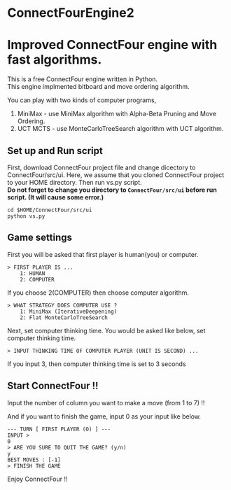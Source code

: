 # ConnectFourEngine2
Improved ConnectFour engine with fast algorithms.
=============================
This is a free ConnectFour engine written in Python.  
This engine implmented bitboard and move ordering algorithm.  

You can play with two kinds of computer programs,  
1. MiniMax - use MiniMax algorithm with Alpha-Beta Pruning and Move Ordering.  
2. UCT MCTS - use MonteCarloTreeSearch algorithm with UCT algorithm.  

Set up and Run script
--------
First, download ConnectFour project file and change dicectory to ConnectFour/src/ui.
Here, we assume that you cloned ConnectFour project to your HOME directory.
Then run vs.py script.  
**Do not forget to change you directory to `ConnectFour/src/ui` before run script. (It will cause some error.)**  
```
cd $HOME/ConnectFour/src/ui
python vs.py
```

Game settings 
--------
First you will be asked that first player is human(you) or computer.
```$
> FIRST PLAYER IS ...
	1: HUMAN
	2: COMPUTER
```
If you choose 2(COMPUTER) then choose computer algorithm.
```
> WHAT STRATEGY DOES COMPUTER USE ?
	1: MiniMax (IterativeDeepening)
	2: Flat MonteCarloTreeSearch
```
Next, set computer thinking time.
You would be asked like below, set computer thinking time.
```
> INPUT THINKING TIME OF COMPUTER PLAYER (UNIT IS SECOND) ...
```
If you input 3, then computer thinking time is set to 3 seconds

Start ConnectFour !!
--------
Input the number of column you want to make a move (from 1 to 7) !!

And if you want to finish the game, input 0 as your input like below.
```
--- TURN [ FIRST PLAYER (O) ] ---
INPUT > 
0
> ARE YOU SURE TO QUIT THE GAME? (y/n)
y
BEST MOVES : [-1]
> FINISH THE GAME
```

Enjoy ConnectFour !!

